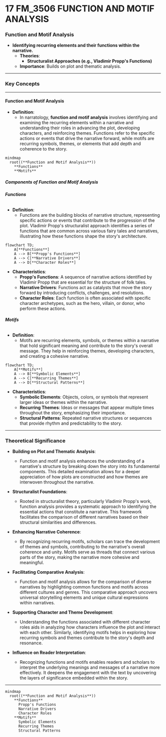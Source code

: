 # 17 FM_3506 FUNCTION AND MOTIF ANALYSIS

### **Function and Motif Analysis**

- **Identifying recurring elements and their functions within the narrative.**
  - **Theories**:
    - **Structuralist Approaches (e.g., Vladimir Propp's Functions)**
  - **Importance**: Builds on plot and thematic analysis.

---

### **Key Concepts**

---

#### **Function and Motif Analysis**

- **Definition**:
  - In narratology, **function and motif analysis** involves identifying and examining the recurring elements within a narrative and understanding their roles in advancing the plot, developing characters, and reinforcing themes. Functions refer to the specific actions or events that drive the narrative forward, while motifs are recurring symbols, themes, or elements that add depth and coherence to the story.

```mermaid
mindmap
  root((**Function and Motif Analysis**))
    **Functions**
    **Motifs**
```

##### **Components of Function and Motif Analysis**

###### **Functions**

- **Definition**:
  - Functions are the building blocks of narrative structure, representing specific actions or events that contribute to the progression of the plot. Vladimir Propp's structuralist approach identifies a series of functions that are common across various fairy tales and narratives, illustrating how these functions shape the story's architecture.

```mermaid
flowchart TD;
    A[**Functions**]
    A --> B[**Propp's Functions**]
    A --> C[**Narrative Drivers**]
    A --> D[**Character Roles**]
```

- **Characteristics**:
  - **Propp's Functions**: A sequence of narrative actions identified by Vladimir Propp that are essential for the structure of folk tales.
  - **Narrative Drivers**: Functions act as catalysts that move the story forward by introducing conflicts, challenges, and resolutions.
  - **Character Roles**: Each function is often associated with specific character archetypes, such as the hero, villain, or donor, who perform these actions.

###### **Motifs**

- **Definition**:
  - Motifs are recurring elements, symbols, or themes within a narrative that hold significant meaning and contribute to the story's overall message. They help in reinforcing themes, developing characters, and creating a cohesive narrative.

```mermaid
flowchart TD;
    A[**Motifs**]
    A --> B[**Symbolic Elements**]
    A --> C[**Recurring Themes**]
    A --> D[**Structural Patterns**]
```

- **Characteristics**:
  - **Symbolic Elements**: Objects, colors, or symbols that represent larger ideas or themes within the narrative.
  - **Recurring Themes**: Ideas or messages that appear multiple times throughout the story, emphasizing their importance.
  - **Structural Patterns**: Repeated narrative structures or sequences that provide rhythm and predictability to the story.

---

### **Theoretical Significance**

- **Building on Plot and Thematic Analysis**:

  - Function and motif analysis enhances the understanding of a narrative's structure by breaking down the story into its fundamental components. This detailed examination allows for a deeper appreciation of how plots are constructed and how themes are interwoven throughout the narrative.

- **Structuralist Foundations**:

  - Rooted in structuralist theory, particularly Vladimir Propp's work, function analysis provides a systematic approach to identifying the essential actions that constitute a narrative. This framework facilitates the comparison of different narratives based on their structural similarities and differences.

- **Enhancing Narrative Coherence**:

  - By recognizing recurring motifs, scholars can trace the development of themes and symbols, contributing to the narrative's overall coherence and unity. Motifs serve as threads that connect various parts of the story, making the narrative more cohesive and meaningful.

- **Facilitating Comparative Analysis**:

  - Function and motif analysis allows for the comparison of diverse narratives by highlighting common functions and motifs across different cultures and genres. This comparative approach uncovers universal storytelling elements and unique cultural expressions within narratives.

- **Supporting Character and Theme Development**:

  - Understanding the functions associated with different character roles aids in analyzing how characters influence the plot and interact with each other. Similarly, identifying motifs helps in exploring how recurring symbols and themes contribute to the story's depth and resonance.

- **Influence on Reader Interpretation**:
  - Recognizing functions and motifs enables readers and scholars to interpret the underlying meanings and messages of a narrative more effectively. It deepens the engagement with the text by uncovering the layers of significance embedded within the story.

---

```mermaid
mindmap
  root((**Function and Motif Analysis**))
    **Functions**
      Propp's Functions
      Narrative Drivers
      Character Roles
    **Motifs**
      Symbolic Elements
      Recurring Themes
      Structural Patterns
```
